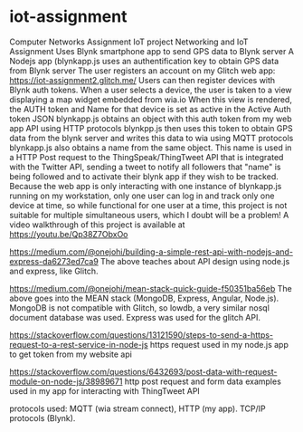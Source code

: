 # iot-assignment
Computer Networks Assignment IoT project
Networking and IoT Assignment
Uses Blynk smartphone app to send GPS data to Blynk server
A Nodejs app (blynkapp.js uses an authentification key to obtain GPS data from Blynk server
The user registers an account on my Glitch web app: https://iot-assignment2.glitch.me/
Users can then register devices with Blynk auth tokens.
When a user selects a device, the user is taken to a view displaying a map widget embedded from wia.io
When this view is rendered, the AUTH token and Name for that device is set as active in the Active Auth token JSON
blynkapp.js obtains an object with this auth token from my web app API using HTTP protocols
blynkpp.js then uses this token to obtain GPS data from the blynk server and writes this data to wia using MQTT protocols
blynkapp.js also obtains a name from the same object. This name is used in a HTTP Post request to the ThingSpeak/ThingTweet
API that is integrated with the Twitter API, sending a tweet to notify all followers that "name" is being followed and to
activate their blynk app if they wish to be tracked.
Because the web app is only interacting with one instance of blynkapp.js running on my workstation, only one user can log in and 
track only one device at time, so while functional for one user at a time, this project is not suitable for multiple simultaneous 
users, which I doubt will be a problem!
A video walkthrough of this project is available at https://youtu.be/Qp38Z7ObxOo


https://medium.com/@onejohi/building-a-simple-rest-api-with-nodejs-and-express-da6273ed7ca9
The above teaches about API design using node.js and express, like Glitch. 

https://medium.com/@onejohi/mean-stack-quick-guide-f50351ba56eb
The above goes into the MEAN stack (MongoDB, Express, Angular, Node.js). MongoDB is not compatible with Glitch, so lowdb,
a very similar nosql document database was used. Express was used for the glitch API. 

https://stackoverflow.com/questions/13121590/steps-to-send-a-https-request-to-a-rest-service-in-node-js
https request used in my node.js app to get token from my website api

https://stackoverflow.com/questions/6432693/post-data-with-request-module-on-node-js/38989671
http post request and form data examples used in my app for interacting with ThingTweet API

protocols used: MQTT (wia stream connect), HTTP (my app). TCP/IP protocols (Blynk).

